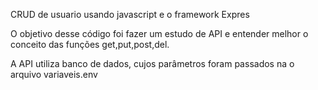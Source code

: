 CRUD de usuario usando javascript e o framework Expres

O objetivo desse código foi fazer um estudo de API e entender melhor o conceito das funções get,put,post,del.

A API utiliza banco de dados, cujos parâmetros foram passados na o arquivo variaveis.env
